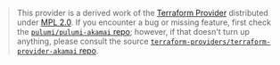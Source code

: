 > This provider is a derived work of the [Terraform Provider](https://github.com/terraform-providers/terraform-provider-akamai)
> distributed under [MPL 2.0](https://www.mozilla.org/en-US/MPL/2.0/). If you encounter a bug or missing feature,
> first check the [`pulumi/pulumi-akamai` repo](https://github.com/pulumi/pulumi-akamai/issues); however, if that doesn't turn up anything,
> please consult the source [`terraform-providers/terraform-provider-akamai` repo](https://github.com/terraform-providers/terraform-provider-akamai/issues).